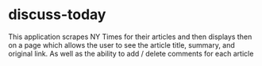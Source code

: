 # discuss-today
This application scrapes NY Times for their articles and then displays then on a page which allows the user to see the article title, summary, and original link. As well as the ability to add / delete comments for each article
